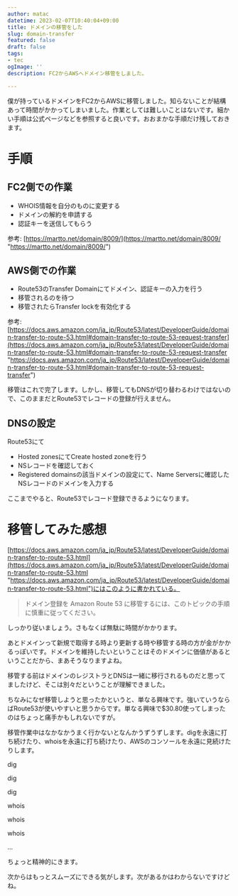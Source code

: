 ```yaml
---
author: matac
datetime: 2023-02-07T10:40:04+09:00
title: ドメインの移管をした
slug: domain-transfer
featured: false
draft: false
tags:
- tec
ogImage: ''
description: FC2からAWSへドメイン移管をしました。

---
```

僕が持っているドメインをFC2からAWSに移管しました。知らないことが結構あって時間がかかってしまいました。作業としては難しいことはないです。細かい手順は公式ページなどを参照すると良いです。おおまかな手順だけ残しておきます。

# 手順

## FC2側での作業

* WHOIS情報を自分のものに変更する
* ドメインの解約を申請する
* 認証キーを送信してもらう

参考: [https://martto.net/domain/8009/](https://martto.net/domain/8009/ "https://martto.net/domain/8009/")

## AWS側での作業

* Route53のTransfer Domainにてドメイン、認証キーの入力を行う
* 移管されるのを待つ
* 移管されたらTransfer lockを有効化する

参考: [https://docs.aws.amazon.com/ja_jp/Route53/latest/DeveloperGuide/domain-transfer-to-route-53.html#domain-transfer-to-route-53-request-transfer](https://docs.aws.amazon.com/ja_jp/Route53/latest/DeveloperGuide/domain-transfer-to-route-53.html#domain-transfer-to-route-53-request-transfer "https://docs.aws.amazon.com/ja_jp/Route53/latest/DeveloperGuide/domain-transfer-to-route-53.html#domain-transfer-to-route-53-request-transfer")

移管はこれで完了します。しかし、移管してもDNSが切り替わるわけではないので、このままだとRoute53でレコードの登録が行えません。

## DNSの設定

Route53にて

* Hosted zonesにてCreate hosted zoneを行う
* NSレコードを確認しておく
* Registered domainsの該当ドメインの設定にて、Name Serversに確認したNSレコードのドメインを入力する

ここまでやると、Route53でレコード登録できるようになります。

# 移管してみた感想

[https://docs.aws.amazon.com/ja_jp/Route53/latest/DeveloperGuide/domain-transfer-to-route-53.html](https://docs.aws.amazon.com/ja_jp/Route53/latest/DeveloperGuide/domain-transfer-to-route-53.html "https://docs.aws.amazon.com/ja_jp/Route53/latest/DeveloperGuide/domain-transfer-to-route-53.html")にはこのように書かれている。

> ドメイン登録を Amazon Route 53 に移管するには、このトピックの手順に慎重に従ってください。

しっかり従いましょう。さもなくば無駄に時間がかかります。

あとドメインって新規で取得する時より更新する時や移管する時の方が金がかかるっぽいです。ドメインを維持したいということはそのドメインに価値があるということだから、まあそうなりますよね。

移管する前はドメインのレジストラとDNSは一緒に移行されるものだと思ってましたけど、そこは別々だということが理解できました。

ちなみになぜ移管しようと思ったかというと、単なる興味です。強いていうならばRoute53が使いやすいと思うからです。単なる興味で$30.80使ってしまったのはちょっと痛手かもしれないですが。

移管作業中はなかなかうまく行かないとなんかうずうずします。digを永遠に打ち続けたり、whoisを永遠に打ち続けたり、AWSのコンソールを永遠に見続けたりします。

dig

dig

dig

whois

whois

whois

...

ちょっと精神的にきます。

次からはもっとスムーズにできる気がします。次があるかはわからないですけどね。